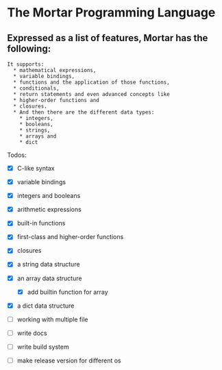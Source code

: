 # The Mortar Programming Language

## Expressed as a list of features, Mortar has the following:

```
It supports:
  * mathematical expressions, 
  * variable bindings, 
  * functions and the application of those functions,
  * conditionals,
  * return statements and even advanced concepts like 
  * higher-order functions and 
  * closures. 
  * And then there are the different data types: 
    * integers,
    * booleans,
    * strings,
    * arrays and 
    * dict
```
Todos: 

- [x] C-like syntax
- [x] variable bindings
- [x] integers and booleans
- [x] arithmetic expressions
- [x] built-in functions
- [x] first-class and higher-order functions
- [x] closures
- [x] a string data structure
- [x] an array data structure
  - [x] add builtin function for array
- [x] a dict data structure
- [ ] working with multiple file
- [ ] write docs
- [ ] write build system
- [ ] make release version for different os

